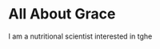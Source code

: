 # All About Grace

I am a nutritional scientist interested in tghe
<!--stackedit_data:
eyJoaXN0b3J5IjpbMjA0Mjk4NDAzNiwtMjA4ODc0NjYxMl19
-->
